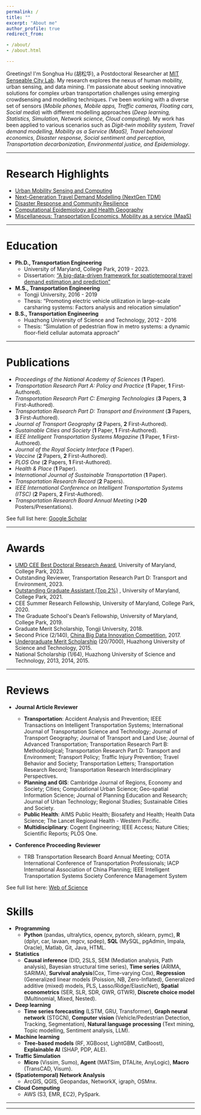 ```yaml
---
permalink: /
title: ""
excerpt: "About me"
author_profile: true
redirect_from:

- /about/
- /about.html

---
```

Greetings! I'm Songhua Hu (胡松华), a Postdoctoral Researcher at [MIT Senseable City Lab](https://senseable.mit.edu/).
My research explores the nexus of human mobility, urban sensing, and data mining. 
I'm passionate about seeking innovative solutions for complex urban transportation challenges using emerging crowdsensing and modelling techniques. 
I've been working with a diverse set of sensors (_Mobile phones, Mobile apps, Traffic cameras, Floating cars, Social media_) with different modelling approaches (_Deep learning, Statistics, Simulation, Network science, Cloud computing_). 
My work has been applied to various scenarios such as _Digit-twin mobility system, Travel demand modelling, Mobility as a Service (MaaS), Travel behavioral economics, 
Disaster response, Social sentiment and perception, Transportation decarbonization, Environmental justice, and Epidemiology_.

***

Research Highlights
======

+ [Urban Mobility Sensing and Computing](https://songhuahu-umd.github.io/Human%20Mobility)
+ [Next-Generation Travel Demand Modelling (NextGen TDM)](https://songhuahu-umd.github.io/Traffic%20Simulation)
+ [Disaster Response and Community Resilience](https://songhuahu-umd.github.io/Infrastructure%20Resilience)
+ [Computational Epidemiology and Health Geography](https://songhuahu-umd.github.io/Public%20Health)
+ [Miscellaneous: Transportation Economics, Mobility as a service (MaaS)](https://songhuahu-umd.github.io/Shared%20Mobility)

***

Education
======

* **Ph.D., Transportation Engineering**
    * University of Maryland, College Park, 2019 - 2023.
    * Dissertation: [“A big-data-driven framework for spatiotemporal travel demand estimation and prediction”](https://drum.lib.umd.edu/items/4be96816-0aaf-4d4d-a1f0-11593c284d8b)
* **M.S., Transportation Engineering**
    * Tongji University, 2016 - 2019
    * Thesis: “Promoting electric vehicle utilization in large-scale carsharing systems: Factors analysis and relocation
      simulation”
* **B.S., Transportation Engineering**
    * Huazhong University of Science and Technology, 2012 - 2016
    * Thesis: “Simulation of pedestrian flow in metro systems: a dynamic floor-field cellular automata approach”

***

Publications
======
* _Proceedings of the National Academy of Sciences_ (**1** Paper).
* _Transportation Research Part A: Policy and Practice_ (**1** Paper, **1** First-Authored).
* _Transportation Research Part C: Emerging Technologies_ (**3** Papers, **3** First-Authored).
* _Transportation Research Part D: Transport and Environment_ (**3** Papers, **3** First-Authored).
* _Journal of Transport Geography_ (**2** Papers, **2** First-Authored).
* _Sustainable Cities and Society_ (**1** Paper, **1** First-Authored).
* _IEEE Intelligent Transportation Systems Magazine_ (**1** Paper, **1** First-Authored).
* _Journal of the Royal Society Interface_ (**1** Paper).
* _Vaccine_ (**2** Papers, **2** First-Authored).
* _PLOS One_ (**2** Papers, **1** First-Authored).
* _Health & Place_ (**1** Paper).
* _International Journal of Sustainable Transportation_ (**1** Paper).
* _Transportation Research Record_ (**2** Papers).
* _IEEE International Conference on Intelligent Transportation Systems (ITSC)_ (**2** Papers, **2**
  First-Authored).
* _Transportation Research Board Annual Meeting_ (**>20** Posters/Presentations).

See full list here: [Google Scholar](https://scholar.google.com/citations?user=uVIbQyAAAAAJ&hl=en)

***

Awards
======
* [UMD CEE Best Doctoral Research Award](https://cee.umd.edu/news/story/hu-waters-win-thesis-awards), University of Maryland, College Park, 2023.
* Outstanding Reviewer, Transportation Research Part D: Transport and Environment, 2023.
* [Outstanding Graduate Assistant (Top 2%)](https://gradschool.umd.edu/funding/student-fellowships-awards/outstanding-graduate-assistant-awards)
  , University of Maryland, College Park, 2021.
* CEE Summer Research Fellowship, University of Maryland, College Park, 2020.
* The Graduate School's Dean’s Fellowship, University of Maryland, College Park, 2019.
* Graduate Merit Scholarship, Tongji University, 2018.
* Second Price (2/140), [China Big Data Innovation Competition](http://www.360doc.com/content/21/0222/19/73861477_963398711.shtml), 2017.
* [Undergraduate Merit Scholarship](http://news.hust.edu.cn/info/1007/2164.htm) (20/7000), Huazhong University of Science and
  Technology, 2015.
* National Scholarship (1/64), Huazhong University of Science and Technology, 2013, 2014, 2015.

***

Reviews
======
* **Journal Article Reviewer**
  * **Transportation**: Accident Analysis and Prevention; IEEE Transactions on Intelligent Transportation Systems; International Journal of Transportation Science and Technology; Journal of Transport Geography; Journal of Transport and Land Use; Journal of Advanced Transportation;
    Transportation Research Part B: Methodological; Transportation Research Part D: Transport and Environment; Transport Policy;
    Traffic Injury Prevention; Travel Behavior and Society; Transportation Letters; Transportation Research Record;
    Transportation Research Interdisciplinary Perspectives.
  * **Planning and GIS**: Cambridge Journal of Regions, Economy and Society; Cities; Computational Urban Science; Geo-spatial Information Science;
    Journal of Planning Education and Research; Journal of Urban Technology; Regional Studies; Sustainable Cities and Society.
  * **Public Health**: AIMS Public Health; Biosafety and Health; Health Data Science; The Lancet Regional Health - Western Pacific.
  * **Multidisciplinary**: Cogent Engineering; IEEE Access; Nature Cities; Scientific Reports; PLOS One.

* **Conference Proceeding Reviewer**
  * TRB Transportation Research Board Annual Meeting;
    COTA International Conference of Transportation Professionals;
    IACP International Association of China Planning;
    IEEE Intelligent Transportation Systems Society Conference Management System

See full list here: [Web of Science](https://www.webofscience.com/wos/author/record/ABF-2415-2021)

Skills
======

* **Programming**
    * **Python** (pandas, ultralytics, opencv, pytorch, sklearn, pymc), **R** (dplyr, car, lavaan, mgcv, spdep), **SQL** (MySQL,
      pgAdmin, Impala, Oracle), Matlab, Git, Java, HTML.
* **Statistics**
    * **Causal inference** (DID, 2SLS, SEM (Mediation analysis, Path analysis), Bayesian structural time series), **Time series** (ARIMA, SARIMA),
  **Survival analysis**(Cox, Time-varying Cox), **Regression** (Generalized linear models (Poission, NB, Zero-Inflated), Generalized additive (mixed) models, PLS, Lasso/Ridge/ElasticNet), 
  **Spatial econometrics** (SER, SLR, SDR, GWR, GTWR), **Discrete choice model** (Multinomial, Mixed, Nested).
* **Deep learning**
  *  **Time series forecasting** (LSTM, GRU, Transformer), **Graph neural network** (STGCN), **Computer vision** (Vehicle/Pedestrian Detection, Tracking, Segmentation), **Natural language processing** (Text mining, Topic modelling, Sentiment analysis, LLM).
* **Machine learning**
    * **Tree-based models** (RF, XGBoost, LightGBM, CatBoost), **Explainable AI** (SHAP, PDP, ALE).
* **Traffic Simulation**
  * **Micro** (Vissim, Sumo), **Agent** (MATSim, DTALite, AnyLogic), **Macro** (TransCAD, Visum).
* **(Spatiotemporal) Network Analysis**
  * ArcGIS, QGIS, Geopandas, NetworkX, igraph, OSMnx.
* **Cloud Computing**
  * AWS (S3, EMR, EC2), PySpark.

***



------
<script type='text/javascript' id='clustrmaps' src='//cdn.clustrmaps.com/map_v2.js?cl=848383&w=288&t=n&d=zU9DbdqNwD8PS5IHucVNU8GV_lJolPyn6nhjUQYN5FI&co=ffffff&ct=808080&cmo=3acc3a&cmn=ff5353'></script>